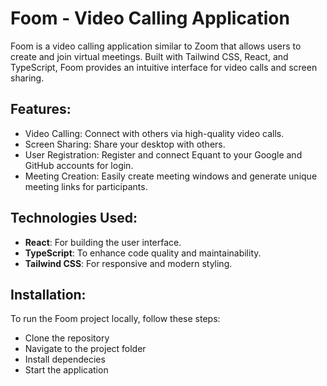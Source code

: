 # Foom - Video Calling Application

Foom is a video calling application similar to Zoom that allows users to create and join virtual meetings. Built with Tailwind CSS, React, and TypeScript, Foom provides an intuitive interface for video calls and screen sharing.

## Features:
- Video Calling: Connect with others via high-quality video calls.
- Screen Sharing: Share your desktop with others.
- User Registration: Register and connect Equant to your Google and GitHub accounts for  login.
- Meeting Creation: Easily create meeting windows and generate unique meeting links for participants.

 ## Technologies Used:
- **React**: For building the user interface.
- **TypeScript**: To enhance code quality and maintainability.
- **Tailwind CSS**: For responsive and modern styling.

 ## Installation:
 To run the Foom project locally, follow these steps:
- Clone the repository
- Navigate to the project folder
- Install dependecies
- Start the application


